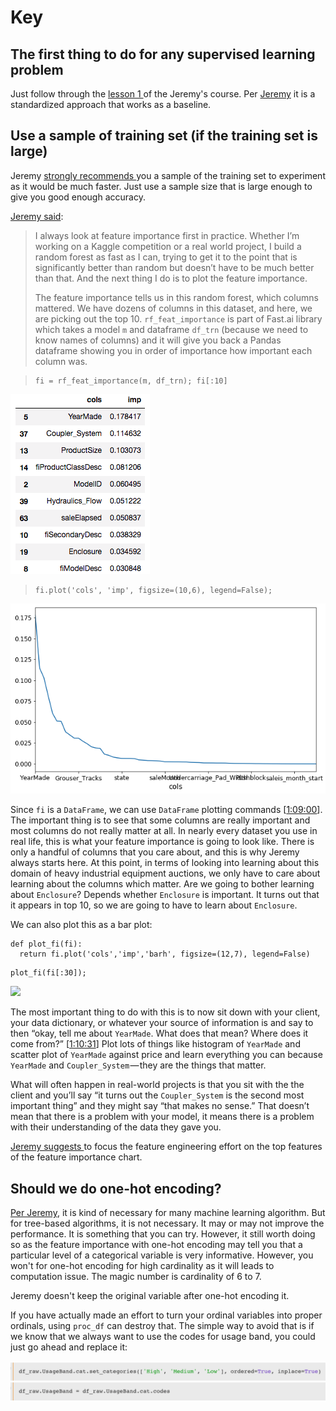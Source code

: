 # Key

## The first thing to do for any supervised learning problem

Just follow through the [lesson 1 ](https://github.com/fastai/fastai/blob/master/courses/ml1/lesson1-rf.ipynb)of the Jeremy's course. Per [Jeremy](https://youtu.be/CzdWqFTmn0Y?t=4546) it is a standardized approach that works as a baseline.

## Use a sample of training set \(if the training set is large\)

Jeremy [strongly recommends ](https://youtu.be/blyXCk4sgEg?t=4858)you a sample of the training set to experiment as it would be much faster. Just use a sample size that is large enough to give you good enough accuracy.



[Jeremy said](https://youtu.be/YSFG_W8JxBo?t=1h7m20s):

> I always look at feature importance first in practice. Whether I’m working on a Kaggle competition or a real world project, I build a random forest as fast as I can, trying to get it to the point that is significantly better than random but doesn’t have to be much better than that. And the next thing I do is to plot the feature importance.
>
>  The feature importance tells us in this random forest, which columns mattered. We have dozens of columns in this dataset, and here, we are picking out the top 10. `rf_feat_importance` is part of Fast.ai library which takes a model `m` and dataframe `df_trn` \(because we need to know names of columns\) and it will give you back a Pandas dataframe showing you in order of importance how important each column was.

> ```text
> fi = rf_feat_importance(m, df_trn); fi[:10]
> ```

![](.gitbook/assets/image%20%2853%29.png)

> ```text
> fi.plot('cols', 'imp', figsize=(10,6), legend=False);
> ```

![](.gitbook/assets/image%20%2850%29.png)

Since `fi` is a `DataFrame`, we can use `DataFrame` plotting commands \[[1:09:00](https://youtu.be/YSFG_W8JxBo?t=1h9m)\]. The important thing is to see that some columns are really important and most columns do not really matter at all. In nearly every dataset you use in real life, this is what your feature importance is going to look like. There is only a handful of columns that you care about, and this is why Jeremy always starts here. At this point, in terms of looking into learning about this domain of heavy industrial equipment auctions, we only have to care about learning about the columns which matter. Are we going to bother learning about `Enclosure`? Depends whether `Enclosure` is important. It turns out that it appears in top 10, so we are going to have to learn about `Enclosure`.

We can also plot this as a bar plot:

```text
def plot_fi(fi): 
  return fi.plot('cols','imp','barh', figsize=(12,7), legend=False)
```

```text
plot_fi(fi[:30]);
```

![](https://cdn-images-1.medium.com/max/1200/1*ZegWuJLPnlJnYOOSR9wgvw.png)

The most important thing to do with this is to now sit down with your client, your data dictionary, or whatever your source of information is and say to then “okay, tell me about `YearMade`. What does that mean? Where does it come from?” \[[1:10:31](https://youtu.be/YSFG_W8JxBo?t=1h10m31s)\] Plot lots of things like histogram of `YearMade` and scatter plot of `YearMade` against price and learn everything you can because `YearMade` and `Coupler_System` — they are the things that matter.

What will often happen in real-world projects is that you sit with the the client and you’ll say “it turns out the `Coupler_System` is the second most important thing” and they might say “that makes no sense.” That doesn’t mean that there is a problem with your model, it means there is a problem with their understanding of the data they gave you.





[Jeremy suggests ](https://youtu.be/0v93qHDqq_g?t=29m30s)to focus the feature engineering effort on the top features of the feature importance chart.

## Should we do one-hot encoding?

[Per Jeremy](https://youtu.be/0v93qHDqq_g?t=49m15s), it is kind of necessary for many machine learning algorithm. But for tree-based algorithms, it is not necessary. It may or may not improve the performance. It is something that you can try. However, it still worth doing so as the feature importance with one-hot encoding may tell you that a particular level of a categorical variable is very informative. However, you won't for one-hot encoding for high cardinality as it will leads to computation issue. The magic number is cardinality of 6 to 7.

Jeremy doesn't keep the original variable after one-hot encoding it.

If you have actually made an effort to turn your ordinal variables into proper ordinals, using `proc_df` can destroy that. The simple way to avoid that is if we know that we always want to use the codes for usage band, you could just go ahead and replace it:

![](.gitbook/assets/image%20%285%29.png)



